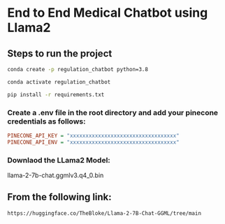 # End to End Medical Chatbot using Llama2

## Steps to run the project

```bash
conda create -p regulation_chatbot python=3.8
```

```bash
conda activate regulation_chatbot
```

```bash
pip install -r requirements.txt
```

### Create a .env file in the root directory and add your pinecone credentials as follows:

```ini
PINECONE_API_KEY = "xxxxxxxxxxxxxxxxxxxxxxxxxxxxxxxxxx"
PINECONE_API_ENV = "xxxxxxxxxxxxxxxxxxxxxxxxxxxxxxxxxx"
```

### Downlaod the LLama2 Model: 
llama-2-7b-chat.ggmlv3.q4_0.bin

## From the following link:      
```https://huggingface.co/TheBloke/Llama-2-7B-Chat-GGML/tree/main```


